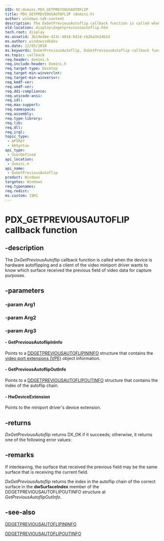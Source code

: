 ```yaml
---
UID: NC:dxmini.PDX_GETPREVIOUSAUTOFLIP
title: PDX_GETPREVIOUSAUTOFLIP (dxmini.h)
author: windows-sdk-content
description: The DxGetPreviousAutoflip callback function is called when the device is hardware autoflipping and a client of the video miniport driver wants to know which surface received the previous field of video data for capture purposes.
old-location: display\dxgetpreviousautoflip.htm
tech.root: display
ms.assetid: 3b19e4be-413c-4014-b414-cb2ba3e14b14
ms.author: windowssdkdev
ms.date: 12/05/2018
ms.keywords: DxGetPreviousAutoflip, DxGetPreviousAutoflip callback function [Display Devices], PDX_GETPREVIOUSAUTOFLIP, PDX_GETPREVIOUSAUTOFLIP callback, VideoMiniPort_DxApiFunctions_07351af6-3fdc-4a60-852f-23ea28bc6e2b.xml, display.dxgetpreviousautoflip, dxmini/DxGetPreviousAutoflip
ms.topic: callback
req.header: dxmini.h
req.include-header: Dxmini.h
req.target-type: Desktop
req.target-min-winverclnt: 
req.target-min-winversvr: 
req.kmdf-ver: 
req.umdf-ver: 
req.ddi-compliance: 
req.unicode-ansi: 
req.idl: 
req.max-support: 
req.namespace: 
req.assembly: 
req.type-library: 
req.lib: 
req.dll: 
req.irql: 
topic_type:
 - APIRef
 - kbSyntax
api_type:
 - UserDefined
api_location:
 - dxmini.h
api_name:
 - DxGetPreviousAutoflip
product: Windows
targetos: Windows
req.typenames: 
req.redist: 
ms.custom: 19H1
---
```


# PDX_GETPREVIOUSAUTOFLIP callback function


## -description


The<i> DxGetPreviousAutoflip</i> callback function is called when the device is hardware autoflipping and a client of the video miniport driver wants to know which surface received the previous field of video data for capture purposes. 


## -parameters




### -param Arg1


### -param Arg2


### -param Arg3








#### - GetPreviousAutoflipInInfo

Points to a <a href="https://docs.microsoft.com/windows/desktop/api/dxmini/ns-dxmini-_ddgetpreviousautoflipininfo">DDGETPREVIOUSAUTOFLIPININFO</a> structure that contains the <a href="https://docs.microsoft.com/windows-hardware/drivers/">video port extensions (VPE)</a> object information.


#### - GetPreviousAutoflipOutInfo

Points to a <a href="https://docs.microsoft.com/windows/desktop/api/dxmini/ns-dxmini-_ddgetpreviousautoflipoutinfo">DDGETPREVIOUSAUTOFLIPOUTINFO</a> structure that contains the index of the autoflip chain.


#### - HwDeviceExtension

Points to the miniport driver's device extension.


## -returns



<i>DxGetPreviousAutoflip</i> returns DX_OK if it succeeds; otherwise, it returns one of the following error values:




## -remarks



If interleaving, the surface that received the previous field may be the same surface that is receiving the current field. 

<i>DxGetPreviousAutoflip</i> returns the index in the autoflip chain of the correct surface in the <b>dwSurfaceIndex</b> member of the DDGETPREVIOUSAUTOFLIPOUTINFO structure at <i>GetPreviousAutoflipOutInfo</i>. 




## -see-also




<a href="https://docs.microsoft.com/windows/desktop/api/dxmini/ns-dxmini-_ddgetpreviousautoflipininfo">DDGETPREVIOUSAUTOFLIPININFO</a>



<a href="https://docs.microsoft.com/windows/desktop/api/dxmini/ns-dxmini-_ddgetpreviousautoflipoutinfo">DDGETPREVIOUSAUTOFLIPOUTINFO</a>
 

 

